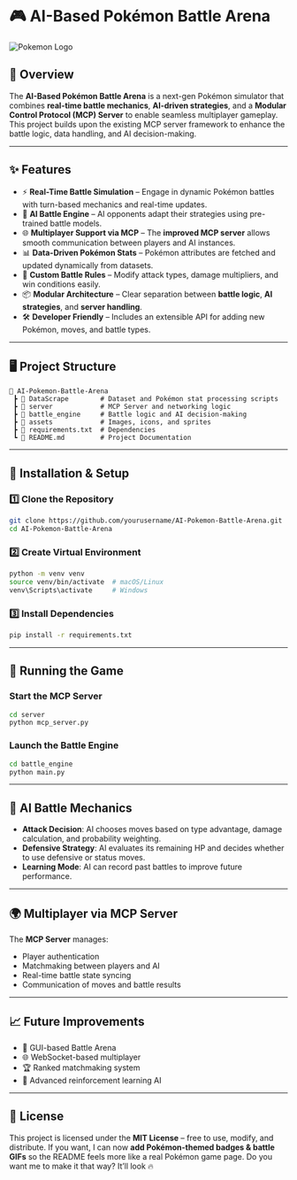 # 🎮 **AI-Based Pokémon Battle Arena**

![Pokemon Logo](https://upload.wikimedia.org/wikipedia/commons/9/98/International_Pokémon_logo.svg)

## 📌 Overview

The **AI-Based Pokémon Battle Arena** is a next-gen Pokémon simulator that combines **real-time battle mechanics**, **AI-driven strategies**, and a **Modular Control Protocol (MCP) Server** to enable seamless multiplayer gameplay.
This project builds upon the existing MCP server framework to enhance the battle logic, data handling, and AI decision-making.

---

## ✨ **Features**

* ⚡ **Real-Time Battle Simulation** – Engage in dynamic Pokémon battles with turn-based mechanics and real-time updates.
* 🤖 **AI Battle Engine** – AI opponents adapt their strategies using pre-trained battle models.
* 🌐 **Multiplayer Support via MCP** – The **improved MCP server** allows smooth communication between players and AI instances.
* 📊 **Data-Driven Pokémon Stats** – Pokémon attributes are fetched and updated dynamically from datasets.
* 🔄 **Custom Battle Rules** – Modify attack types, damage multipliers, and win conditions easily.
* 📦 **Modular Architecture** – Clear separation between **battle logic**, **AI strategies**, and **server handling**.
* 🛠 **Developer Friendly** – Includes an extensible API for adding new Pokémon, moves, and battle types.

---

## 🖥 **Project Structure**

```
📂 AI-Pokemon-Battle-Arena
 ┣ 📂 DataScrape        # Dataset and Pokémon stat processing scripts
 ┣ 📂 server            # MCP Server and networking logic
 ┣ 📂 battle_engine     # Battle logic and AI decision-making
 ┣ 📂 assets            # Images, icons, and sprites
 ┣ 📜 requirements.txt  # Dependencies
 ┗ 📜 README.md         # Project Documentation
```

---

## 🔧 **Installation & Setup**

### **1️⃣ Clone the Repository**

```bash
git clone https://github.com/yourusername/AI-Pokemon-Battle-Arena.git
cd AI-Pokemon-Battle-Arena
```

### **2️⃣ Create Virtual Environment**

```bash
python -m venv venv
source venv/bin/activate  # macOS/Linux
venv\Scripts\activate     # Windows
```

### **3️⃣ Install Dependencies**

```bash
pip install -r requirements.txt
```

---

## 🚀 **Running the Game**

### **Start the MCP Server**

```bash
cd server
python mcp_server.py
```

### **Launch the Battle Engine**

```bash
cd battle_engine
python main.py
```

---
## 🧠 **AI Battle Mechanics**

* **Attack Decision**: AI chooses moves based on type advantage, damage calculation, and probability weighting.
* **Defensive Strategy**: AI evaluates its remaining HP and decides whether to use defensive or status moves.
* **Learning Mode**: AI can record past battles to improve future performance.
---
## 🌍 **Multiplayer via MCP Server**

The **MCP Server** manages:

* Player authentication
* Matchmaking between players and AI
* Real-time battle state syncing
* Communication of moves and battle results
---
## 📈 **Future Improvements**

* 🎨 GUI-based Battle Arena
* 🌐 WebSocket-based multiplayer
* 🏆 Ranked matchmaking system
* 🧪 Advanced reinforcement learning AI
---
## 📜 **License**
This project is licensed under the **MIT License** – free to use, modify, and distribute.
If you want, I can now **add Pokémon-themed badges & battle GIFs** so the README feels more like a real Pokémon game page.
Do you want me to make it that way? It’ll look 🔥
